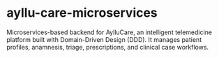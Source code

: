 # ayllu-care-microservices
Microservices-based backend for AylluCare, an intelligent telemedicine platform built with Domain-Driven Design (DDD). It manages patient profiles, anamnesis, triage, prescriptions, and clinical case workflows.
